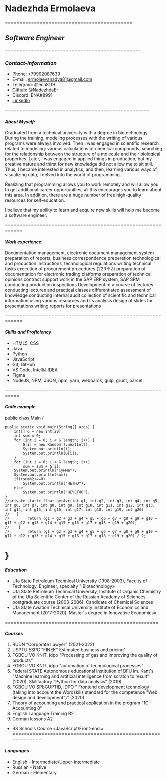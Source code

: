 # __Nadezhda Ermolaeva__ 

============================================

## ___Software Engineer___

===============================================

### _Contact-information_

* Phone: +79992087639
* E-mail: ermolaevanadya81@gmail.com
* Telegram: @ena8119
* Github: @NadezhdaEr
* Discord: ENA#8991
* <a href="https://www.linkedin.com/in/nadezhda-ermolaeva-b353a364/">LinkedIn</a>

==================================================

#### ___About Myself___:
Graduated from a technical university with a degree in biotechnology. During the training, modeling processes with the writing of various programs were always involved. Then I was engaged in scientific research related to modeling: various calculations of chemical compounds, searching for the relationship between the structure of a molecule and their biological properties. Later, I was engaged in applied things in production, but my creative nature and thirst for new knowledge did not allow me to sit still. Thus, I became interested in analytics, and then, learning various ways of visualizing data, I delved into the world of programming.

Realizing that programming allows you to work remotely and will allow you to get additional career opportunities, all this encourages you to learn about this area. In addition, there are a huge number of free high-quality resources for self-education.

I believe that my ability to learn and acquire new skills will help me become a software engineer.

============================================================
#### ___Work experience___:
Documentation management, electronic document management system
preparation of reports, business correspondence
preperetion technological and production instructions, technological regulations
writing technical tasks
execution of procurement procedures (223-FZ)
preparation of documentation for electronic trading platforms
preparation of technical opinions
contract support
work in the SAP ERP system, SAP SRM
conducting production inspections
Development of a course of lectures
conducting lectures and practical classes
differentiated assessment of knowledge
conducting internal audit
collection of scientific and technical information using various resources and its analysis
design of slides for presentations
writing reports for presentations

============================================================

#### ___Skills and Proficiency___

* HTML5, CSS
* Java
* Python
* JavaScript 
* Git, GitHub
* VS Code, IntelliJ IDEA
* Figma
* NodeJS, NPM, JSON, npm, yarn, webparck, gulp, grunt, parcel

===========================================================

#### ___Code example___

public class Main {

    public static void main(String[] args) {
        int[] G = new int[20];
        int sum = 0;
        for (int i = 0; i < G.length; i++) {
            G[i] = new Random().nextInt();
            System.out.println(i);
            System.out.println(G[i]);
        }
        for (int i = 0; i < G.length; i++)
            sum = sum + G[i];
        System.out.println("Сумма");
        System.out.println(sum);
        if((sum%2)==0)
            System.out.println("ЧЕТНО");
        else
            System.out.println("НЕЧЕТНО");
    }
    //private static float getAvr(int g1, int g2, int g3, int g4, int g5, int g6, int g7, int g8, int g9, int g10, int g11, int g12, int g13, int g14, int g15, int g16, int g17, int g18, int g19, int g20)
    //   {
    //        return (g1 + g2 + g3 + g4 + g5 + g6 + g7 + g8 + g9 + g10 + g11 + g12 + g13 + g14 + g15 + g16 + g17 + g18 + g19 + g20);
    //    }
    //        return (g1 + g2 + g3 + g4 + g5 + g6 + g7 + g8 + g9 + g10 + g11 + g12 + g13 + g14 + g15 + g16 + g17 + g18 + g19 + g20) / 2;
}
==================================================================
#### ___Education___

* Ufa State Petroleum Technical University (1998-2003), Faculty of Technology, Engineer, specialty " Biotechnology»
* Ufa State Petroleum Technical University, Institute of Organic Chemistry of the Ufa Scientific Center of the Russian Academy of Sciences, postgraduate course (2003-2006), Candidate of Chemical Sciences
* Ufa State Aviation Technical University Institute of Economics and Management (2017-2020), Master's degree in Innovative Economics»

=====================================================

#### ___Courses___

1. RUDN “Corporate Lawyer” (2021-2022)
2. USPTU ESPC "FINEK" Estimated business and pricing"
3. FGBOU VO KNIT, idpo "Processing of gas and improving the quality of products"
4. FGBOU VO KNIT, idpo "automation of technological processes"
5. Federal STATE Autonomous educational institution of BFU im. Kant's "Machine learning and artificial intelligence from scratch to result" (2020), Skillfactory "Python for data analysis" (2019)
6. FGBOU VO SPbGUPTiD, IDPO " Frontend development technology (taking into account the Wordskills standard for the competence "Web design and development")" (2020)
7. Theory of accounting and practical application in the program "1C: Accounting 8"
8. English Language Training B2 
9. German lessons A2
* RS Schools Course «JavaScript/Front-end.» 
=============================================================

#### ___Languages___

* English - Intermediate/Upper-intermediate
* Russian - Native
* German - Elementary
